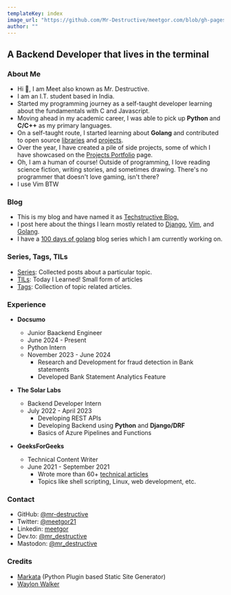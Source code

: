 ```yaml
---
templateKey: index
image_url: "https://github.com/Mr-Destructive/meetgor.com/blob/gh-pages/static/tbicon.png?raw=true"
author: ""
---
```


## A Backend Developer that lives in the terminal

### About Me

- Hi 👋, I am Meet also known as Mr. Destructive.
- I am an I.T. student based in India.
- Started my programming journey as a self-taught developer learning about the fundamentals with C and Javascript.
- Moving ahead in my academic career, I was able to pick up **Python** and **C/C++** as my primary languages.
- On a self-taught route, I started learning about **Golang** and contributed to open source [libraries](https://github.com/search?q=language%3Ago+user%3Amr-destructive+&type=repositories&s=stars&o=desc) and [projects](https://github.com/search?q=language%3Ago+author%3Amr-destructive++is%3Apr+is%3Amerged&type=pullrequests).
- Over the year, I have created a pile of side projects, some of which I have showcased on the [Projects Portfolio](/projects) page.
- Oh, I am a human of course! Outside of programming, I love reading science fiction, writing stories, and sometimes drawing. There's no programmer that doesn't love gaming, isn't there?
- I use Vim BTW

### Blog

- This is my blog and have named it as [Techstructive Blog.](/blog/)
- I post here about the things I learn mostly related to [Django](/tag/django), [Vim](/tag/vim), and [Golang](/tag/go).
- I have a [100 days of golang](https://www.meetgor.com/series/100-days-of-golang/) blog series which I am currently working on.

### Series, Tags, TILs

- [Series](/series): Collected posts about a particular topic.
- [TILs](/tils/): Today I Learned! Small form of articles
- [Tags](/tags): Collection of topic related articles.

### Experience

- **Docsumo**
    - Junior Baackend Engineer
    - June 2024 - Present
    - Python Intern
    - November 2023 - June 2024
        - Research and Development for fraud detection in Bank statements
        - Developed Bank Statement Analytics Feature

- **The Solar Labs**
    - Backend Developer Intern
    - July 2022 - April 2023
        - Developing REST APIs
        - Developing Backend using **Python** and **Django/DRF**
        - Basics of Azure Pipelines and Functions

- **GeeksForGeeks**
    - Technical Content Writer
    - June 2021 - September 2021
        - Wrote more than 60+ [technical articles](https://auth.geeksforgeeks.org/user/meetgor/articles)
        - Topics like shell scripting, Linux, web development, etc.

### Contact

- GitHub: [@mr-destructive](https://github.com/Mr-Destructive)
- Twitter: [@meetgor21](https://twitter.com/meetgor21)
- Linkedin: [meetgor](https://www.linkedin.com/in/meetgor/)
- Dev.to: [@mr_destructive](https://dev.to/mr_destructive)
- Mastodon: [@mr_destructive](https://fosstodon.org/@Mr_Destructive)

### Credits

- [Markata](https://github.com/WaylonWalker/markata) (Python Plugin based Static Site Generator)
- [Waylon Walker](https://waylonwalker.com/)
